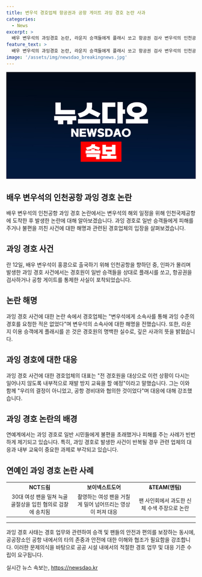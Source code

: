 ```yaml
---
title: 변우석 경호업체 항공권과 공항 게이트 과잉 경호 논란 사과
categories:
  - News
excerpt: >
  배우 변우석의 과잉경호 논란, 라운지 승객들에게 플래시 쏘고 항공권 검사 변우석의 인천공항 라운지 이용 중, 경호원이 승객들에게 플래시를 쏘거나, 항공권을 검사하고 공항 게이트를 통제하는 사진이 논란이 되고 있다. 경호업체는 논란에 대해 사과하면서, 변우석의 소속사로부터 과잉 경호 요청을 받지 않았다고 해명했다. 지난해도 연예인의 과잉 경호로 논란이 있었는데, 이번 일로 다시 논란이 일고 있다.
feature_text: >
  배우 변우석의 과잉경호 논란, 라운지 승객들에게 플래시 쏘고 항공권 검사 변우석의 인천공항 라운지 이용 중, 경호원이 승객들에게 플래시를 쏘거나, 항공권을 검사하고 공항 게이트를 통제하는 사진이 논란이 되고 있다. 경호업체는 논란에 대해 사과하면서, 변우석의 소속사로부터 과잉 경호 요청을 받지 않았다고 해명했다. 지난해도 연예인의 과잉 경호로 논란이 있었는데, 이번 일로 다시 논란이 일고 있다.
image: '/assets/img/newsdao_breakingnews.jpg'
---
```


<p><img src="/assets/img/newsdao_breakingnews.jpg" alt="pcversion 속보" /></p>

<h2>배우 변우석의 인천공항 과잉 경호 논란</h2>

<p data-ke-size="size16">배우 변우석의 인천공항 과잉 경호 논란에서는 변우석의 해외 일정을 위해 인천국제공항에 도착한 후 발생한 논란에 대해 알아보겠습니다. 과잉 경호로 일반 승객들에게 피해를 주거나 불편을 끼친 사건에 대한 해명과 관련된 경호업체의 입장을 살펴보겠습니다.</p>

<h2 data-ke-size="size26">과잉 경호 사건</h2>

<p data-ke-size="size16">란 12일, 배우 변우석이 홍콩으로 출국하기 위해 인천공항을 향하던 중, 인파가 몰리며 발생한 과잉 경호 사건에서는 경호원이 일반 승객들을 상대로 플래시를 쏘고, 항공권을 검사하거나 공항 게이트를 통제한 사실이 포착되었습니다.</p>

<h2 data-ke-size="size26">논란 해명</h2>

<p data-ke-size="size16">과잉 경호 사건에 대한 논란 속에서 경호업체는 "변우석에게 소속사를 통해 과잉 수준의 경호를 요청한 적은 없었다"며 변우석의 소속사에 대한 해명을 전했습니다. 또한, 라운지 이용 승객에게 플래시를 쏜 것은 경호원의 명백한 실수로, 깊은 사과의 뜻을 밝혔습니다.</p>

<h2 data-ke-size="size26">과잉 경호에 대한 대응</h2>

<p data-ke-size="size16">과잉 경호 사건에 대한 경호업체의 대표는 "전 경호원을 대상으로 이런 상황이 다시는 일어나지 않도록 내부적으로 재발 방지 교육을 할 예정"이라고 말했습니다. 그는 이와 함께 "우리의 결정이 아니었고, 공항 경비대와 협의한 것이었다"며 대응에 대해 강조했습니다.</p>

<h2 data-ke-size="size26">과잉 경호 논란의 배경</h2>

<p data-ke-size="size16">연예계에서는 과잉 경호로 일반 시민들에게 불편을 초래했거나 피해를 주는 사례가 빈번하게 제기되고 있습니다. 특히, 과잉 경호로 발생한 사건이 반복될 경우 관련 업체의 대응과 내부 교육이 중요한 과제로 부각되고 있습니다.</p>

<h2 data-ke-size="size26">연예인 과잉 경호 논란 사례</h2>

<table>
    <tr>
        <td style="text-align: center; height: 17px;"><b>NCT드림</b></td>
        <td style="text-align: center; height: 17px;"><b>보이넥스트도어</b></td>
        <td style="text-align: center; height: 17px;"><b>&TEAM(앤팀)</b></td>
    </tr>
    <tr>
        <td style="text-align: center; height: 17px;">30대 여성 팬을 밀쳐 늑골 골절상을 입힌 혐의로 검찰에 송치됨</td>
        <td style="text-align: center; height: 17px;">촬영하는 여성 팬을 거칠게 밀어 넘어뜨리는 영상이 퍼져 대응</td>
        <td style="text-align: center; height: 17px;">팬 사인회에서 과도한 신체 수색 주장으로 논란</td>
    </tr>
</table>

<hr>

<p data-ke-size="size16">과잉 경호 사태는 경호 업무와 관련하여 승객 및 팬들의 안전과 편의를 보장하는 동시에, 공공장소인 공항 내에서의 타의 존중과 안전에 대한 이해와 협조가 필요함을 강조합니다. 이러한 문제의식을 바탕으로 공공 시설 내에서의 적절한 경호 업무 및 대응 기준 수립이 요구됩니다.</p>
실시간 뉴스 속보는, <a href="https://newsdao.kr" rel="dofollow">https://newsdao.kr</a>


